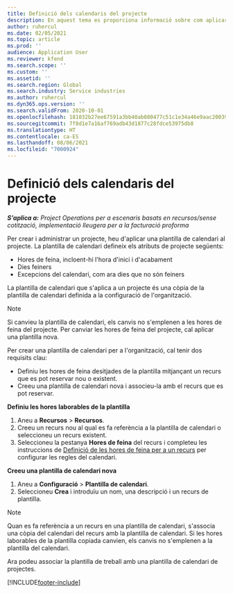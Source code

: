 ```yaml
---
title: Definició dels calendaris del projecte
description: En aquest tema es proporciona informació sobre com aplicar una plantilla de calendari a un projecte per fer el seguiment de la planificació del projecte.
author: ruhercul
ms.date: 02/05/2021
ms.topic: article
ms.prod: ''
audience: Application User
ms.reviewer: kfend
ms.search.scope: ''
ms.custom: ''
ms.assetid: ''
ms.search.region: Global
ms.search.industry: Service industries
ms.author: ruhercul
ms.dyn365.ops.version: ''
ms.search.validFrom: 2020-10-01
ms.openlocfilehash: 181032b27ee67591a3bb40ab080477c51c1e34a46e9aac20039e4e5df3a5ab1d
ms.sourcegitcommit: 7f8d1e7a16af769adb43d1877c28fdce53975db8
ms.translationtype: HT
ms.contentlocale: ca-ES
ms.lasthandoff: 08/06/2021
ms.locfileid: "7000924"
---
```

# <a name="define-project-calendars"></a>Definició dels calendaris del projecte

_**S'aplica a:** Project Operations per a escenaris basats en recursos/sense cotització, implementació lleugera per a la facturació proforma_

Per crear i administrar un projecte, heu d'aplicar una plantilla de calendari al projecte. La plantilla de calendari defineix els atributs de projecte següents:

- Hores de feina, incloent-hi l'hora d'inici i d'acabament
- Dies feiners
- Excepcions del calendari, com ara dies que no són feiners

La plantilla de calendari que s'aplica a un projecte és una còpia de la plantilla de calendari definida a la configuració de l'organització.

> [!NOTE]
> Si canvieu la plantilla de calendari, els canvis no s'emplenen a les hores de feina del projecte. Per canviar les hores de feina del projecte, cal aplicar una plantilla nova.

Per crear una plantilla de calendari per a l'organització, cal tenir dos requisits clau:

- Definiu les hores de feina desitjades de la plantilla mitjançant un recurs que es pot reservar nou o existent.
- Creeu una plantilla de calendari nova i associeu-la amb el recurs que es pot reservar.

**Definiu les hores laborables de la plantilla**

1. Aneu a **Recursos** \> **Recursos**.
2. Creeu un recurs nou al qual es fa referència a la plantilla de calendari o seleccioneu un recurs existent.
3. Seleccioneu la pestanya **Hores de feina** del recurs i completeu les instruccions de [Definició de les hores de feina per a un recurs](/dynamics365/field-service/set-work-hours-resource.md) per configurar les regles del calendari.

**Creeu una plantilla de calendari nova**

1. Aneu a **Configuració** \> **Plantilla de calendari**.
2. Seleccioneu **Crea** i introduïu un nom, una descripció i un recurs de plantilla.

> [!NOTE]
> Quan es fa referència a un recurs en una plantilla de calendari, s'associa una còpia del calendari del recurs amb la plantilla de calendari. Si les hores laborables de la plantilla copiada canvien, els canvis no s'emplenen a la plantilla del calendari.

Ara podeu associar la plantilla de treball amb una plantilla de calendari de projectes.


[!INCLUDE[footer-include](../includes/footer-banner.md)]

